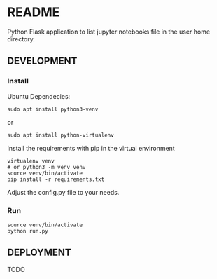 # README

Python Flask application to list jupyter notebooks file in the user home
directory.

## DEVELOPMENT

### Install

Ubuntu Dependecies:

    sudo apt install python3-venv

or

    sudo apt install python-virtualenv

Install the requirements with pip in the virtual environment

    virtualenv venv
    # or python3 -m venv venv 
    source venv/bin/activate
    pip install -r requirements.txt

Adjust the config.py file to your needs.

### Run

    source venv/bin/activate
    python run.py

## DEPLOYMENT

TODO
